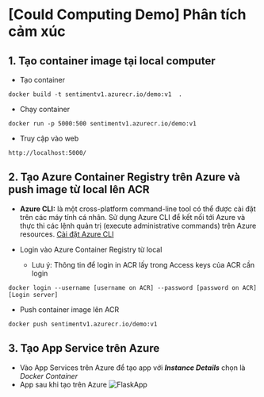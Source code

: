 # [Could Computing Demo] Phân tích cảm xúc 

## 1. Tạo container image tại local computer
* Tạo container 
```
docker build -t sentimentv1.azurecr.io/demo:v1  .
```

* Chạy container 
```
docker run -p 5000:500 sentimentv1.azurecr.io/demo:v1
```

* Truy cập vào web 
```
http://localhost:5000/
```
## 2. Tạo Azure Container Registry trên Azure và push image từ local lên ACR

* **Azure CLI:** là một cross-platform command-line tool có thể được cài đặt trên các máy tính cá nhân. Sử dụng Azure CLI để kết nối tới Azure và thực thi các lệnh quản trị (execute administrative commands) trên Azure resources. [Cài đặt Azure CLI](https://learn.microsoft.com/en-us/cli/azure/install-azure-cli-linux?pivots=apt)

* Login vào Azure Container Registry từ local 

  * Lưu ý: Thông tin để login in ACR lấy trong Access keys của ACR cần login
```
docker login --username [username on ACR] --password [password on ACR] [Login server]
```

* Push container image lên ACR 
```
docker push sentimentv1.azurecr.io/demo:v1
```

## 3. Tạo App Service trên Azure
* Vào App Services trên Azure để tạo app với ***Instance Details*** chọn là *Docker Container*
* App sau khi tạo trên Azure 
![FlaskApp](https://user-images.githubusercontent.com/103992475/226247328-e630c793-e1fe-454f-a022-466dab0da694.png)
